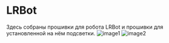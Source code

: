 # LRBot
Здесь собраны прошивки для робота LRBot и прошивки для установленной на нём подсветки.
![image1](https://github.com/FalconR1/LRBot/blob/main/1.png)
![image2](https://github.com/FalconR1/LRBot/blob/main/2.png)
